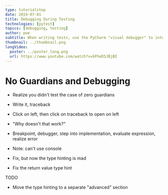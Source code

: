 ```yaml
---
type: tutorialstep
date: 2019-07-01
title: Debugging During Testing
technologies: [pytest]
topics: [debugging, testing]
author: pwe
subtitle: When writing tests, use the PyCharm "visual debugger" to interactively poke around in the context of a problem.
thumbnail: ../thumbnail.png
longVideo:
  poster: ../poster_long.png
  url: https://www.youtube.com/watch?v=bFheD5JBjBI
---
```



# No Guardians and Debugging

- Realize you didn't test the case of zero guardians

- Write it, traceback

- Click on left, then click on traceback to open on left

- "Why doesn't that work?"

- Breakpoint, debugger, step into implementation, evaluate expression,
  realize error

- Note: can't use console

- Fix, but now the type hinting is mad

- Fix the return value type hint

TODO

- Move the type hinting to a separate "advanced" section
